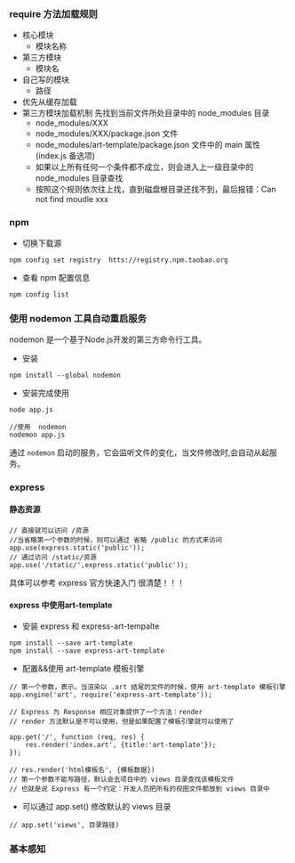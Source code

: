 ### require 方法加载规则

+ 核心模块
    - 模块名称
+ 第三方模块
    - 模块名
+ 自己写的模块
    - 路径
+ 优先从缓存加载
+ 第三方模块加载机制
     先找到当前文件所处目录中的 node_modules 目录
    - node_modules/XXX
    - node_modules/XXX/package.json 文件
    - node_modules/art-template/package.json 文件中的 main 属性  (index.js 备选项)
    - 如果以上所有任何一个条件都不成立，则会进入上一级目录中的 node_modules 目录查找
    - 按照这个规则依次往上找，直到磁盘根目录还找不到，最后报错：Can not find moudle xxx

### npm

+ 切换下载源

```
npm config set registry  htts://registry.npm.taobao.org

```

+ 查看 npm 配置信息
```
npm config list
```

### 使用 nodemon 工具自动重启服务
 nodemon 是一个基于Node.js开发的第三方命令行工具。

+ 安装
```
npm install --global nodemon
```
+ 安装完成使用
```
node app.js

//使用  nodemon
nodemon app.js
```
通过 `nodemon` 启动的服务，它会监听文件的变化，当文件修改时,会自动从起服务。

### express

#### 静态资源

```
// 直接就可以访问 /资源
//当省略第一个参数的时候，则可以通过 省略 /public 的方式来访问
app.use(express.static('public'));
// 通过访问 /static/资源
app.use('/static/',express.static('public'));
```
具体可以参考 express 官方快速入门 很清楚！！！

#### express 中使用art-template
+ 安装 express 和 express-art-tempalte
```
npm install --save art-template
npm install --save express-art-template
```
+ 配置&&使用 art-template 模板引擎
```
// 第一个参数，表示，当渲染以 .art 结尾的文件的时候，使用 art-template 模板引擎
app.engine('art', require('express-art-template'));

// Express 为 Response 相应对象提供了一个方法：render
// render 方法默认是不可以使用，但是如果配置了模板引擎就可以使用了

app.get('/', function (req, res) {
    res.render('index.art', {title:'art-template'});
});

// res.render('html模板名', {模板数据})
// 第一个参数不能写路径，默认会去项目中的 views 目录查找该模板文件
// 也就是说 Express 有一个约定：开发人员把所有的视图文件都放到 views 目录中

```
+ 可以通过 app.set() 修改默认的 views 目录
```
// app.set('views', 目录路径)
```

### 基本感知